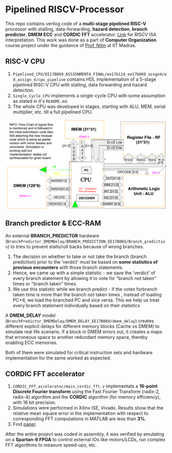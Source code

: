 # Pipelined RISCV-Processor
 This repo contains verilog code of a **multi-stage pipelined RISC-V** processor with stalling, data-forwarding, **hazard detection**, **branch predictor**, **DMEM ECC** and **CORDIC FFT** accelerator. [Link](https://riscv.org/wp-content/uploads/2017/05/riscv-spec-v2.2.pdf) for RISCV ISA interpretation. This work was done as a part of **Computer Organization** course project under the guidance of [Prof. Nitin](https://chandrachoodan.gitlab.io/) at IIT Madras. 

## RISC-V CPU
1. `Pipelined_CPU/EE17B069_ASSIGNMENT4_FINAL/ee17b114_ee17b069_assgn4/wd_assign_4/cpu_pipeline` contains HDL implementation of a 5-stage pipelined RISC-V CPU with stalling, data forwarding and hazard detection. 
2. `Single_Cycle_CPU` implements a single-cycle CPU with some assumption as stated in it's `README.md`. 
3. The whole CPU was developed in stages, starting with ALU, MEM, serial multiplier, etc. till a full pipelined CPU.

![Block diagram](./Single_Cycle_CPU/riscv-processor-flowchart.PNG)

## Branch predictor & ECC-RAM

An external **BRANCH_PREDICTOR** hardware (`BranchPredictor_DMEMDelay/BRANCH_PREDICTION_EE17B069/Branch_prediction`) to tries to prevent stalls/roll backs because of wrong branches. 
1. The decision on whether to take or not take the branch (branch prediction) prior to the ‘verdict’ must be based on **some statistics of previous encounters** with those branch statements. 
2. Hence, we came up with a simple statistic - we save the ‘verdict’ of every branch statement by allowing it to vote for "branch not taken" times or "branch taken" times. 
3. We use this statistic while we branch predict - if the votes forbranch taken time is more than the branch not taken times , instead of loading PC+4, we load the branched PC and vice versa. This we help us treat every branch statement individually based on their statistics

A **DMEM_DELAY** model (`BranchPredictor_DMEMDelay/DMEM_DELAY_EE17B069/dmem_delay`) creates different explicit delays for different memory blocks (Cache vs DMEM) to simulate real life scenario. If a block in DMEM errors out, it creates a maps that erroneous space to another redundant memory space, thereby enabling ECC memories.

Both of them were simulated for critical instruction sets and hardware implementation for the same worked as expected.

## CORDIC FFT accelerator
1. `CORDIC_FFT_accelerator/main_cordic_fft.v` implementats a **16-point Discrete Fourier transform** using the Fast Fourier Transform (radix-2, radix-4) algorithm and
the **CORDIC** algorithm (for memory efficiency), with 16 bit precision. 
2. Simulations were performed in Xilinx ISE, Vivado. Results show that the relative mean square error in the implementation with respect to corresponding FFT computations in MATLAB are less than **3%**. 
3. Find [paper](./CORDIC_FFT_accelerator/cordic_fft_info.pdf).

After the entire project was coded in assembly, it was verified by emulating on a **Spartan-6 FPGA** to control external IOs like motors/LCDs, run complex FFT algorithms to measure speed-ups, etc.
